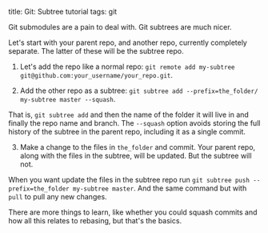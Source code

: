 title: Git: Subtree tutorial
tags: git

Git submodules are a pain to deal with. Git subtrees are much nicer.

Let's start with your parent repo, and another repo, currently completely separate. The latter of these will be the subtree repo.

1) Let's add the repo like a normal repo: `git remote add my-subtree git@github.com:your_username/your_repo.git`.

2) Add the other repo as a subtree: `git subtree add --prefix=the_folder/ my-subtree master --squash`.

That is, `git subtree add` and then the name of the folder it will live in and finally the repo name and branch. The `--squash` option avoids storing the full history of the subtree in the parent repo, including it as a single commit.

3) Make a change to the files in `the_folder` and commit. Your parent repo, along with the files in the subtree, will be updated. But the subtree will not.

When you want update the files in the subtree repo run `git subtree push --prefix=the_folder my-subtree master`. And the same command but with `pull` to pull any new changes.

There are more things to learn, like whether you could squash commits and how all this relates to rebasing, but that's the basics.
